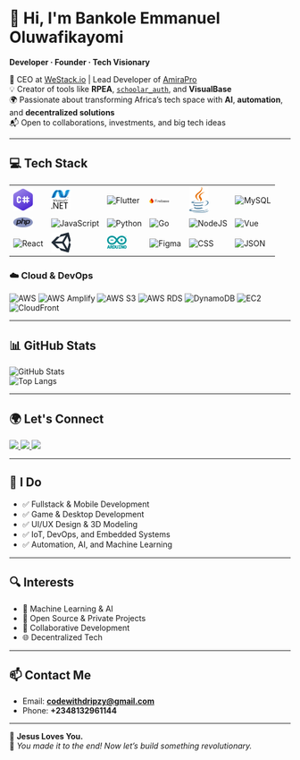 # 👋 Hi, I'm Bankole Emmanuel Oluwafikayomi  
**Developer · Founder · Tech Visionary**

🚀 CEO at [WeStack.io](https://westack.io) | Lead Developer of [AmiraPro](https://amirapro.com)  
💡 Creator of tools like **RPEA**, [`schoolar_auth`](https://pub.dev/packages/schoolar_auth), and **VisualBase**  
🌍 Passionate about transforming Africa’s tech space with **AI**, **automation**, and **decentralized solutions**  
📬 Open to collaborations, investments, and big tech ideas

---

## 💻 Tech Stack

<table>
  <tr>
    <td><img width="35" src="https://raw.githubusercontent.com/gilbarbara/logos/master/logos/c-sharp.svg" alt="C#"/></td>
    <td><img width="35" src="https://raw.githubusercontent.com/gilbarbara/logos/master/logos/dotnet.svg" alt=".NET"/></td>
    <td><img width="35" src="https://raw.githubusercontent.com/gilbarbara/logos/master/logos/flutter.svg" alt="Flutter"/></td>
    <td><img width="35" src="https://raw.githubusercontent.com/gilbarbara/logos/master/logos/firebase.svg" alt="Firebase"/></td>
    <td><img width="35" src="https://raw.githubusercontent.com/gilbarbara/logos/master/logos/java.svg" alt="Java"/></td>
    <td><img width="35" src="https://raw.githubusercontent.com/gilbarbara/logos/master/logos/mysql.svg" alt="MySQL"/></td>
  </tr>
  <tr>
    <td><img width="35" src="https://raw.githubusercontent.com/gilbarbara/logos/master/logos/php.svg" alt="PHP"/></td>
    <td><img width="35" src="https://raw.githubusercontent.com/gilbarbara/logos/master/logos/javascript.svg" alt="JavaScript"/></td>
    <td><img width="35" src="https://raw.githubusercontent.com/gilbarbara/logos/master/logos/python.svg" alt="Python"/></td>
    <td><img width="35" src="https://raw.githubusercontent.com/gilbarbara/logos/master/logos/golang.svg" alt="Go"/></td>
    <td><img width="35" src="https://raw.githubusercontent.com/gilbarbara/logos/master/logos/nodejs-icon.svg" alt="NodeJS"/></td>
    <td><img width="35" src="https://raw.githubusercontent.com/gilbarbara/logos/master/logos/vue.svg" alt="Vue"/></td>
  </tr>
  <tr>
    <td><img width="35" src="https://raw.githubusercontent.com/gilbarbara/logos/master/logos/react.svg" alt="React"/></td>
    <td><img width="35" src="https://raw.githubusercontent.com/gilbarbara/logos/master/logos/unity.svg" alt="Unity"/></td>
    <td><img width="35" src="https://raw.githubusercontent.com/gilbarbara/logos/master/logos/arduino.svg" alt="Arduino"/></td>
    <td><img width="35" src="https://raw.githubusercontent.com/gilbarbara/logos/master/logos/figma.svg" alt="Figma"/></td>
    <td><img width="35" src="https://raw.githubusercontent.com/gilbarbara/logos/master/logos/css-3.svg" alt="CSS"/></td>
    <td><img width="35" src="https://raw.githubusercontent.com/gilbarbara/logos/master/logos/json.svg" alt="JSON"/></td>
  </tr>
</table>

### ☁️ Cloud & DevOps

<div align="left">
  <img width="45" src="https://raw.githubusercontent.com/gilbarbara/logos/master/logos/aws.svg" alt="AWS"/>
  <img width="45" src="https://raw.githubusercontent.com/gilbarbara/logos/master/logos/aws-amplify.svg" alt="AWS Amplify"/>
  <img width="45" src="https://raw.githubusercontent.com/gilbarbara/logos/master/logos/aws-s3.svg" alt="AWS S3"/>
  <img width="45" src="https://raw.githubusercontent.com/gilbarbara/logos/master/logos/aws-rds.svg" alt="AWS RDS"/>
  <img width="45" src="https://raw.githubusercontent.com/gilbarbara/logos/master/logos/aws-dynamodb.svg" alt="DynamoDB"/>
  <img width="45" src="https://raw.githubusercontent.com/gilbarbara/logos/master/logos/aws-ec2.svg" alt="EC2"/>
  <img width="45" src="https://raw.githubusercontent.com/gilbarbara/logos/master/logos/aws-cloudfront.svg" alt="CloudFront"/>
</div>

---

## 📊 GitHub Stats

![GitHub Stats](https://github-readme-stats.vercel.app/api?username=codewithdripzy&show_icons=true&theme=default)  
![Top Langs](https://github-readme-stats.vercel.app/api/top-langs/?username=codewithdripzy&layout=compact)

---

## 🌍 Let's Connect

<p>
  <a href="https://github.com/codewithdripzy">
    <img src="https://komarev.com/ghpvc/?username=codewithdripzy&label=Profile+Views" />
  </a>
  <a href="https://github.com/codewithdripzy?tab=followers">
    <img src="https://img.shields.io/github/followers/codewithdripzy?label=Follow&style=social" />
  </a>
  <a href="https://www.linkedin.com/in/emmanuel-bankole-746258235/">
    <img src="https://img.shields.io/badge/LinkedIn-Bankole%20Emmanuel-blue?style=flat&logo=linkedin" />
  </a>
</p>

---

## 🔧 I Do
- ✅ Fullstack & Mobile Development  
- ✅ Game & Desktop Development  
- ✅ UI/UX Design & 3D Modeling  
- ✅ IoT, DevOps, and Embedded Systems  
- ✅ Automation, AI, and Machine Learning  

---

## 🔍 Interests
- 🤖 Machine Learning & AI
- 🧠 Open Source & Private Projects
- 🤝 Collaborative Development
- 🌐 Decentralized Tech

---

## 📫 Contact Me
- Email: **codewithdripzy@gmail.com**  
- Phone: **+2348132961144**  

---

🙏 **Jesus Loves You.**  
🎉 _You made it to the end! Now let’s build something revolutionary._

<!---
codewithdripzy/codewithdripzy is a ✨ special ✨ repository because its `README.md` appears on your GitHub profile.
--->
